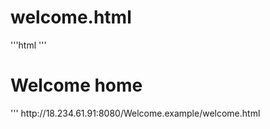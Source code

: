 # welcome.html
'''html
'''
<!DOCTYPE html>
<html>
<head>
<meta charset="ISO-8859-1">
<title>Welcome home</title>
</head>
<body>
<h1>Welcome home</h1>
</body>
</html>
'''
http://18.234.61.91:8080/Welcome.example/welcome.html
